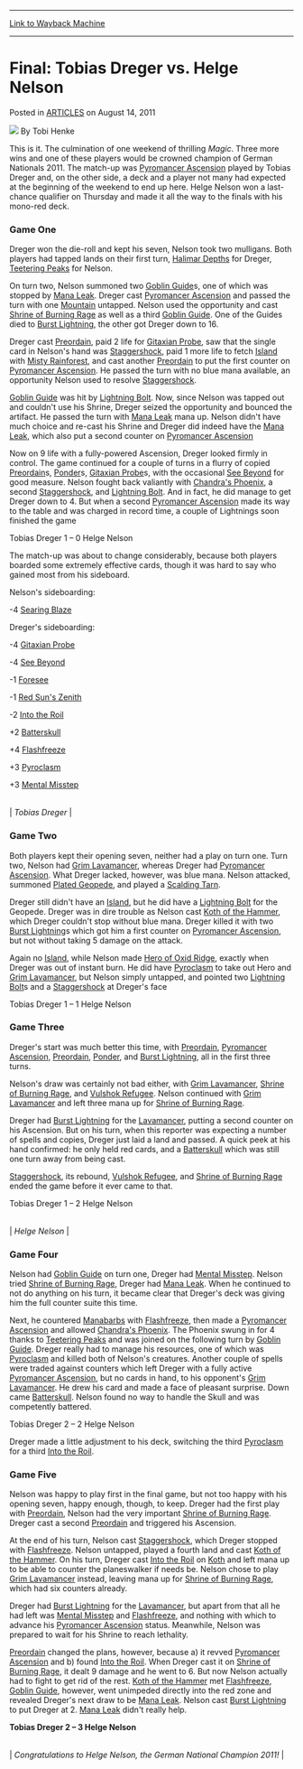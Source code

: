 
---
[Link to Wayback Machine](https://web.archive.org/web/20151021140359/http://magic.wizards.com/en/articles/archive/final-tobias-dreger-vs-helge-nelson-2011-08-14)

[_metadata_:author]:- "Tobi Henke"
[_metadata_:description]:- "This is it. The culmination of one weekend of thrilling Magic. Three more wins and one of these players would be crowned champion of German Nationals 2011. The match-up was Pyromancer Ascension played by Tobias Dreger and, on the other side, a deck and a player not many had expected at the beginning of the weekend to end up here."
[_metadata_:generator]:- "Drupal 7 (http://drupal.org)"
[_metadata_:node]:- "316037"
[_metadata_:publish_date]:- "2011-08-14"
[_metadata_:source]:- "div-main-content"
[_metadata_:title]:- "Final: Tobias Dreger vs. Helge Nelson"
[_metadata_:wayback_capture_timestamp]:- "2015-10-21 14:03:59"
[_metadata_:wayback_raw_url]:- "https://web.archive.org/web/20151021140359id_/http://magic.wizards.com/en/articles/archive/final-tobias-dreger-vs-helge-nelson-2011-08-14"
[_metadata_:wayback_url]:- "http://magic.wizards.com/en/articles/archive/final-tobias-dreger-vs-helge-nelson-2011-08-14"
---


Final: Tobias Dreger vs. Helge Nelson
=====================================



 Posted in [ARTICLES](/en/articles)
 on August 14, 2011 






![](https://media.magic.wizards.com/styles/auth_small/public/images/person/henke_author.jpg)
By Tobi Henke










This is it. The culmination of one weekend of thrilling *Magic*. Three more wins and one of these players would be crowned champion of German Nationals 2011. The match-up was [Pyromancer Ascension](http://gatherer.wizards.com/Pages/Card/Details.aspx?name=Pyromancer+Ascension) played by Tobias Dreger and, on the other side, a deck and a player not many had expected at the beginning of the weekend to end up here. Helge Nelson won a last-chance qualifier on Thursday and made it all the way to the finals with his mono-red deck.



### **Game One**



Dreger won the die-roll and kept his seven, Nelson took two mulligans. Both players had tapped lands on their first turn, [Halimar Depths](http://gatherer.wizards.com/Pages/Card/Details.aspx?name=Halimar+Depths) for Dreger, [Teetering Peaks](http://gatherer.wizards.com/Pages/Card/Details.aspx?name=Teetering+Peaks) for Nelson.


On turn two, Nelson summoned two [Goblin Guide](http://gatherer.wizards.com/Pages/Card/Details.aspx?name=Goblin+Guide)s, one of which was stopped by [Mana Leak](http://gatherer.wizards.com/Pages/Card/Details.aspx?name=Mana+Leak). Dreger cast [Pyromancer Ascension](http://gatherer.wizards.com/Pages/Card/Details.aspx?name=Pyromancer+Ascension) and passed the turn with one [Mountain](http://gatherer.wizards.com/Pages/Card/Details.aspx?name=Mountain) untapped. Nelson used the opportunity and cast [Shrine of Burning Rage](http://gatherer.wizards.com/Pages/Card/Details.aspx?name=Shrine+of+Burning+Rage) as well as a third [Goblin Guide](http://gatherer.wizards.com/Pages/Card/Details.aspx?name=Goblin+Guide). One of the Guides died to [Burst Lightning](http://gatherer.wizards.com/Pages/Card/Details.aspx?name=Burst+Lightning), the other got Dreger down to 16.


Dreger cast [Preordain](http://gatherer.wizards.com/Pages/Card/Details.aspx?name=Preordain), paid 2 life for [Gitaxian Probe](http://gatherer.wizards.com/Pages/Card/Details.aspx?name=Gitaxian+Probe), saw that the single card in Nelson's hand was [Staggershock](http://gatherer.wizards.com/Pages/Card/Details.aspx?name=Staggershock), paid 1 more life to fetch [Island](http://gatherer.wizards.com/Pages/Card/Details.aspx?name=Island) with [Misty Rainforest](http://gatherer.wizards.com/Pages/Card/Details.aspx?name=Misty+Rainforest), and cast another [Preordain](http://gatherer.wizards.com/Pages/Card/Details.aspx?name=Preordain) to put the first counter on [Pyromancer Ascension](http://gatherer.wizards.com/Pages/Card/Details.aspx?name=Pyromancer+Ascension). He passed the turn with no blue mana available, an opportunity Nelson used to resolve [Staggershock](http://gatherer.wizards.com/Pages/Card/Details.aspx?name=Staggershock).


[Goblin Guide](http://gatherer.wizards.com/Pages/Card/Details.aspx?name=Goblin+Guide) was hit by [Lightning Bolt](http://gatherer.wizards.com/Pages/Card/Details.aspx?name=Lightning+Bolt). Now, since Nelson was tapped out and couldn't use his Shrine, Dreger seized the opportunity and bounced the artifact. He passed the turn with [Mana Leak](http://gatherer.wizards.com/Pages/Card/Details.aspx?name=Mana+Leak) mana up. Nelson didn't have much choice and re-cast his Shrine and Dreger did indeed have the [Mana Leak](http://gatherer.wizards.com/Pages/Card/Details.aspx?name=Mana+Leak), which also put a second counter on [Pyromancer Ascension](http://gatherer.wizards.com/Pages/Card/Details.aspx?name=Pyromancer+Ascension)


Now on 9 life with a fully-powered Ascension, Dreger looked firmly in control. The game continued for a couple of turns in a flurry of copied [Preordain](http://gatherer.wizards.com/Pages/Card/Details.aspx?name=Preordain)s, [Ponder](http://gatherer.wizards.com/Pages/Card/Details.aspx?name=Ponder)s, [Gitaxian Probe](http://gatherer.wizards.com/Pages/Card/Details.aspx?name=Gitaxian+Probe)s, with the occasional [See Beyond](http://gatherer.wizards.com/Pages/Card/Details.aspx?name=See+Beyond) for good measure. Nelson fought back valiantly with [Chandra's Phoenix](http://gatherer.wizards.com/Pages/Card/Details.aspx?name=Chandra%27s+Phoenix), a second [Staggershock](http://gatherer.wizards.com/Pages/Card/Details.aspx?name=Staggershock), and [Lightning Bolt](http://gatherer.wizards.com/Pages/Card/Details.aspx?name=Lightning+Bolt). And in fact, he did manage to get Dreger down to 4. But when a second [Pyromancer Ascension](http://gatherer.wizards.com/Pages/Card/Details.aspx?name=Pyromancer+Ascension) made its way to the table and was charged in record time, a couple of Lightnings soon finished the game


Tobias Dreger 1 – 0 Helge Nelson


The match-up was about to change considerably, because both players boarded some extremely effective cards, though it was hard to say who gained most from his sideboard.


Nelson's sideboarding:


-4 [Searing Blaze](http://gatherer.wizards.com/Pages/Card/Details.aspx?name=Searing+Blaze)  



Dreger's sideboarding:  

-4 [Gitaxian Probe](http://gatherer.wizards.com/Pages/Card/Details.aspx?name=Gitaxian+Probe)  

-4 [See Beyond](http://gatherer.wizards.com/Pages/Card/Details.aspx?name=See+Beyond)  

-1 [Foresee](http://gatherer.wizards.com/Pages/Card/Details.aspx?name=Foresee)  

-1 [Red Sun's Zenith](http://gatherer.wizards.com/Pages/Card/Details.aspx?name=Red+Sun%27s+Zenith)  

-2 [Into the Roil](http://gatherer.wizards.com/Pages/Card/Details.aspx?name=Into+the+Roil)  

+2 [Batterskull](http://gatherer.wizards.com/Pages/Card/Details.aspx?name=Batterskull)  

+4 [Flashfreeze](http://gatherer.wizards.com/Pages/Card/Details.aspx?name=Flashfreeze)  

+3 [Pyroclasm](http://gatherer.wizards.com/Pages/Card/Details.aspx?name=Pyroclasm)  

+3 [Mental Misstep](http://gatherer.wizards.com/Pages/Card/Details.aspx?name=Mental+Misstep)





|  |
| --- |
| 
*Tobias Dreger* |




### **Game Two**



Both players kept their opening seven, neither had a play on turn one. Turn two, Nelson had [Grim Lavamancer](http://gatherer.wizards.com/Pages/Card/Details.aspx?name=Grim+Lavamancer), whereas Dreger had [Pyromancer Ascension](http://gatherer.wizards.com/Pages/Card/Details.aspx?name=Pyromancer+Ascension). What Dreger lacked, however, was blue mana. Nelson attacked, summoned [Plated Geopede](http://gatherer.wizards.com/Pages/Card/Details.aspx?name=Plated+Geopede), and played a [Scalding Tarn](http://gatherer.wizards.com/Pages/Card/Details.aspx?name=Scalding+Tarn).


Dreger still didn't have an [Island](http://gatherer.wizards.com/Pages/Card/Details.aspx?name=Island), but he did have a [Lightning Bolt](http://gatherer.wizards.com/Pages/Card/Details.aspx?name=Lightning+Bolt) for the Geopede. Dreger was in dire trouble as Nelson cast [Koth of the Hammer](http://gatherer.wizards.com/Pages/Card/Details.aspx?name=Koth+of+the+Hammer), which Dreger couldn't stop without blue mana. Dreger killed it with two [Burst Lightning](http://gatherer.wizards.com/Pages/Card/Details.aspx?name=Burst+Lightning)s which got him a first counter on [Pyromancer Ascension](http://gatherer.wizards.com/Pages/Card/Details.aspx?name=Pyromancer+Ascension), but not without taking 5 damage on the attack.


Again no [Island](http://gatherer.wizards.com/Pages/Card/Details.aspx?name=Island), while Nelson made [Hero of Oxid Ridge](http://gatherer.wizards.com/Pages/Card/Details.aspx?name=Hero+of+Oxid+Ridge), exactly when Dreger was out of instant burn. He did have [Pyroclasm](http://gatherer.wizards.com/Pages/Card/Details.aspx?name=Pyroclasm) to take out Hero and [Grim Lavamancer](http://gatherer.wizards.com/Pages/Card/Details.aspx?name=Grim+Lavamancer), but Nelson simply untapped, and pointed two [Lightning Bolt](http://gatherer.wizards.com/Pages/Card/Details.aspx?name=Lightning+Bolt)s and a [Staggershock](http://gatherer.wizards.com/Pages/Card/Details.aspx?name=Staggershock) at Dreger's face


Tobias Dreger 1 – 1 Helge Nelson



### **Game Three**



Dreger's start was much better this time, with [Preordain](http://gatherer.wizards.com/Pages/Card/Details.aspx?name=Preordain), [Pyromancer Ascension](http://gatherer.wizards.com/Pages/Card/Details.aspx?name=Pyromancer+Ascension), [Preordain](http://gatherer.wizards.com/Pages/Card/Details.aspx?name=Preordain), [Ponder](http://gatherer.wizards.com/Pages/Card/Details.aspx?name=Ponder), and [Burst Lightning](http://gatherer.wizards.com/Pages/Card/Details.aspx?name=Burst+Lightning), all in the first three turns.


Nelson's draw was certainly not bad either, with [Grim Lavamancer](http://gatherer.wizards.com/Pages/Card/Details.aspx?name=Grim+Lavamancer), [Shrine of Burning Rage](http://gatherer.wizards.com/Pages/Card/Details.aspx?name=Shrine+of+Burning+Rage), and [Vulshok Refugee](http://gatherer.wizards.com/Pages/Card/Details.aspx?name=Vulshok+Refugee). Nelson continued with [Grim Lavamancer](http://gatherer.wizards.com/Pages/Card/Details.aspx?name=Grim+Lavamancer) and left three mana up for [Shrine of Burning Rage](http://gatherer.wizards.com/Pages/Card/Details.aspx?name=Shrine+of+Burning+Rage).


Dreger had [Burst Lightning](http://gatherer.wizards.com/Pages/Card/Details.aspx?name=Burst+Lightning) for the [Lavamancer](http://gatherer.wizards.com/Pages/Card/Details.aspx?name=Lavamancer), putting a second counter on his Ascension. But on his turn, when this reporter was expecting a number of spells and copies, Dreger just laid a land and passed. A quick peek at his hand confirmed: he only held red cards, and a [Batterskull](http://gatherer.wizards.com/Pages/Card/Details.aspx?name=Batterskull) which was still one turn away from being cast.


[Staggershock](http://gatherer.wizards.com/Pages/Card/Details.aspx?name=Staggershock), its rebound, [Vulshok Refugee](http://gatherer.wizards.com/Pages/Card/Details.aspx?name=Vulshok+Refugee), and [Shrine of Burning Rage](http://gatherer.wizards.com/Pages/Card/Details.aspx?name=Shrine+of+Burning+Rage) ended the game before it ever came to that.


Tobias Dreger 1 – 2 Helge Nelson





|  |
| --- |
| 
*Helge Nelson* |




### **Game Four**



Nelson had [Goblin Guide](http://gatherer.wizards.com/Pages/Card/Details.aspx?name=Goblin+Guide) on turn one, Dreger had [Mental Misstep](http://gatherer.wizards.com/Pages/Card/Details.aspx?name=Mental+Misstep). Nelson tried [Shrine of Burning Rage](http://gatherer.wizards.com/Pages/Card/Details.aspx?name=Shrine+of+Burning+Rage), Dreger had [Mana Leak](http://gatherer.wizards.com/Pages/Card/Details.aspx?name=Mana+Leak). When he continued to not do anything on his turn, it became clear that Dreger's deck was giving him the full counter suite this time.


Next, he countered [Manabarbs](http://gatherer.wizards.com/Pages/Card/Details.aspx?name=Manabarbs) with [Flashfreeze](http://gatherer.wizards.com/Pages/Card/Details.aspx?name=Flashfreeze), then made a [Pyromancer Ascension](http://gatherer.wizards.com/Pages/Card/Details.aspx?name=Pyromancer+Ascension) and allowed [Chandra's Phoenix](http://gatherer.wizards.com/Pages/Card/Details.aspx?name=Chandra%27s+Phoenix). The Phoenix swung in for 4 thanks to [Teetering Peaks](http://gatherer.wizards.com/Pages/Card/Details.aspx?name=Teetering+Peaks) and was joined on the following turn by [Goblin Guide](http://gatherer.wizards.com/Pages/Card/Details.aspx?name=Goblin+Guide). Dreger really had to manage his resources, one of which was [Pyroclasm](http://gatherer.wizards.com/Pages/Card/Details.aspx?name=Pyroclasm) and killed both of Nelson's creatures. Another couple of spells were traded against counters which left Dreger with a fully active [Pyromancer Ascension](http://gatherer.wizards.com/Pages/Card/Details.aspx?name=Pyromancer+Ascension), but no cards in hand, to his opponent's [Grim Lavamancer](http://gatherer.wizards.com/Pages/Card/Details.aspx?name=Grim+Lavamancer). He drew his card and made a face of pleasant surprise. Down came [Batterskull](http://gatherer.wizards.com/Pages/Card/Details.aspx?name=Batterskull). Nelson found no way to handle the Skull and was competently battered.


Tobias Dreger 2 – 2 Helge Nelson


Dreger made a little adjustment to his deck, switching the third [Pyroclasm](http://gatherer.wizards.com/Pages/Card/Details.aspx?name=Pyroclasm) for a third [Into the Roil](http://gatherer.wizards.com/Pages/Card/Details.aspx?name=Into+the+Roil).



### **Game Five**



Nelson was happy to play first in the final game, but not too happy with his opening seven, happy enough, though, to keep. Dreger had the first play with [Preordain](http://gatherer.wizards.com/Pages/Card/Details.aspx?name=Preordain), Nelson had the very important [Shrine of Burning Rage](http://gatherer.wizards.com/Pages/Card/Details.aspx?name=Shrine+of+Burning+Rage). Dreger cast a second [Preordain](http://gatherer.wizards.com/Pages/Card/Details.aspx?name=Preordain) and triggered his Ascension.


At the end of his turn, Nelson cast [Staggershock](http://gatherer.wizards.com/Pages/Card/Details.aspx?name=Staggershock), which Dreger stopped with [Flashfreeze](http://gatherer.wizards.com/Pages/Card/Details.aspx?name=Flashfreeze). Nelson untapped, played a fourth land and cast [Koth of the Hammer](http://gatherer.wizards.com/Pages/Card/Details.aspx?name=Koth+of+the+Hammer). On his turn, Dreger cast [Into the Roil](http://gatherer.wizards.com/Pages/Card/Details.aspx?name=Into+the+Roil) on [Koth](http://gatherer.wizards.com/Pages/Card/Details.aspx?name=Koth) and left mana up to be able to counter the planeswalker if needs be. Nelson chose to play [Grim Lavamancer](http://gatherer.wizards.com/Pages/Card/Details.aspx?name=Grim+Lavamancer) instead, leaving mana up for [Shrine of Burning Rage](http://gatherer.wizards.com/Pages/Card/Details.aspx?name=Shrine+of+Burning+Rage), which had six counters already.


Dreger had [Burst Lightning](http://gatherer.wizards.com/Pages/Card/Details.aspx?name=Burst+Lightning) for the [Lavamancer](http://gatherer.wizards.com/Pages/Card/Details.aspx?name=Lavamancer), but apart from that all he had left was [Mental Misstep](http://gatherer.wizards.com/Pages/Card/Details.aspx?name=Mental+Misstep) and [Flashfreeze](http://gatherer.wizards.com/Pages/Card/Details.aspx?name=Flashfreeze), and nothing with which to advance his [Pyromancer Ascension](http://gatherer.wizards.com/Pages/Card/Details.aspx?name=Pyromancer+Ascension) status. Meanwhile, Nelson was prepared to wait for his Shrine to reach lethality.


[Preordain](http://gatherer.wizards.com/Pages/Card/Details.aspx?name=Preordain) changed the plans, however, because a) it revved [Pyromancer Ascension](http://gatherer.wizards.com/Pages/Card/Details.aspx?name=Pyromancer+Ascension) and b) found [Into the Roil](http://gatherer.wizards.com/Pages/Card/Details.aspx?name=Into+the+Roil). When Dreger cast it on [Shrine of Burning Rage](http://gatherer.wizards.com/Pages/Card/Details.aspx?name=Shrine+of+Burning+Rage), it dealt 9 damage and he went to 6. But now Nelson actually had to fight to get rid of the rest. [Koth of the Hammer](http://gatherer.wizards.com/Pages/Card/Details.aspx?name=Koth+of+the+Hammer) met [Flashfreeze](http://gatherer.wizards.com/Pages/Card/Details.aspx?name=Flashfreeze), [Goblin Guide](http://gatherer.wizards.com/Pages/Card/Details.aspx?name=Goblin+Guide), however, went unimpeded directly into the red zone and revealed Dreger's next draw to be [Mana Leak](http://gatherer.wizards.com/Pages/Card/Details.aspx?name=Mana+Leak). Nelson cast [Burst Lightning](http://gatherer.wizards.com/Pages/Card/Details.aspx?name=Burst+Lightning) to put Dreger at 2. [Mana Leak](http://gatherer.wizards.com/Pages/Card/Details.aspx?name=Mana+Leak) didn't really help.


**Tobias Dreger 2 – 3 Helge Nelson**





|  |
| --- |
| 
*Congratulations to Helge Nelson, the German National Champion 2011!* |







